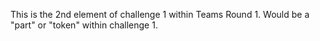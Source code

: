 This is the 2nd element of challenge 1 within Teams Round 1. 
Would be a "part" or "token" within challenge 1. 